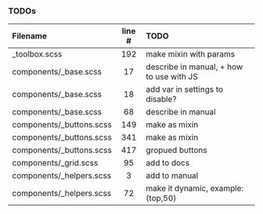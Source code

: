 ### TODOs
| Filename | line # | TODO
|:------|:------:|:------
| _toolbox.scss | 192 | make mixin with params
| components/_base.scss | 17 | describe in manual, + how to use with JS
| components/_base.scss | 18 | add var in settings to disable?
| components/_base.scss | 68 | describe in manual
| components/_buttons.scss | 149 | make as mixin
| components/_buttons.scss | 341 | make as mixin
| components/_buttons.scss | 417 | gropued buttons
| components/_grid.scss | 95 | add to docs
| components/_helpers.scss | 3 | add to manual
| components/_helpers.scss | 72 | make it dynamic, example: (top,50)